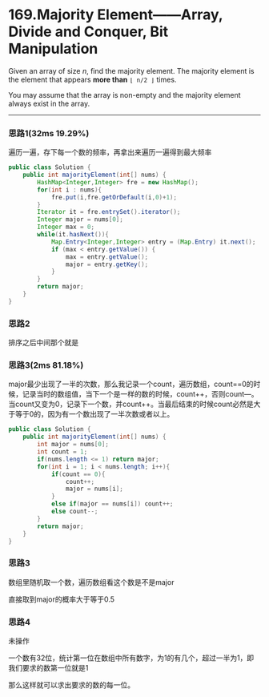 # 169.Majority Element——Array, Divide and Conquer, Bit Manipulation

Given an array of size *n*, find the majority element. The majority element is the element that appears **more than** `⌊ n/2 ⌋` times.

You may assume that the array is non-empty and the majority element always exist in the array.

---

### 思路1(32ms 19.29%)

遍历一遍，存下每一个数的频率，再拿出来遍历一遍得到最大频率

```java
public class Solution {
    public int majorityElement(int[] nums) {
        HashMap<Integer,Integer> fre = new HashMap();
        for(int i : nums){
            fre.put(i,fre.getOrDefault(i,0)+1);
        }
        Iterator it = fre.entrySet().iterator();
        Integer major = nums[0];
        Integer max = 0;
        while(it.hasNext()){
            Map.Entry<Integer,Integer> entry = (Map.Entry) it.next();
            if (max < entry.getValue()) {
                max = entry.getValue();
                major = entry.getKey();
            }
        }
        return major;
    }
}
```

### 思路2

排序之后中间那个就是

### 思路3(2ms 81.18%)

major最少出现了一半的次数，那么我记录一个count，遍历数组，count==0的时候，记录当时的数组值，当下一个是一样的数的时候，count++，否则count—。当count又变为0，记录下一个数，并count++。当最后结束的时候count必然是大于等于0的，因为有一个数出现了一半次数或者以上。

```java
public class Solution {
    public int majorityElement(int[] nums) {
        int major = nums[0];
        int count = 1;
        if(nums.length <= 1) return major;
        for(int i = 1; i < nums.length; i++){
            if(count == 0){
                count++;
                major = nums[i];
            }
            else if(major == nums[i]) count++;
            else count--;
        }
        return major;
    }
}
```

### 思路3

数组里随机取一个数，遍历数组看这个数是不是major

直接取到major的概率大于等于0.5

### 思路4

未操作

一个数有32位，统计第一位在数组中所有数字，为1的有几个，超过一半为1，即我们要求的数第一位就是1

那么这样就可以求出要求的数的每一位。
